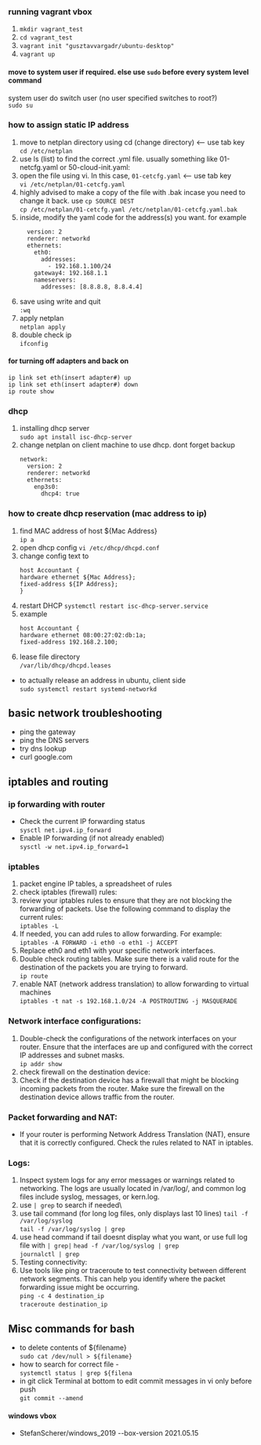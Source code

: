 ### running vagrant vbox
1. `mkdir vagrant_test`
2. `cd vagrant_test`
3. `vagrant init "gusztavvargadr/ubuntu-desktop"`
4. `vagrant up`

#### move to system user if required. else use `sudo` before every system level command
system user do switch user (no user specified switches to root?)\
`sudo su`

### how to assign static IP address

1. move to netplan directory using cd (change directory) <-- use tab key\
    `cd /etc/netplan`
2. use ls (list) to find the correct .yml file. usually something like  01-netcfg.yaml or 50-cloud-init.yaml:
3. open the file using vi. In this case, `01-cetcfg.yaml` <-- use tab key\
`vi /etc/netplan/01-cetcfg.yaml`
4. highly advised to make a copy of the file with .bak incase you need to change it back. use `cp SOURCE DEST`\
`cp /etc/netplan/01-cetcfg.yaml /etc/netplan/01-cetcfg.yaml.bak`
5. inside, modify the yaml code for the address(s) you want. for example
    ```network:
      version: 2
      renderer: networkd
      ethernets:
        eth0:
          addresses:
            - 192.168.1.100/24
        gateway4: 192.168.1.1
        nameservers:
          addresses: [8.8.8.8, 8.8.4.4]
    ```
6. save using  write and quit\
`:wq`
7. apply netplan\
 `netplan apply`
8. double check ip\
`ifconfig`


#### for turning off adapters and back on
`ip link set eth(insert adapter#) up`\
`ip link set eth(insert adapter#) down`\
`ip route show`

### dhcp
1. installing dhcp server\
`sudo apt install isc-dhcp-server`
2. change netplan on client machine to use dhcp. dont forget backup
    ```
    network:
      version: 2
      renderer: networkd
      ethernets:
        enp3s0:
          dhcp4: true
    ```

### how to create dhcp reservation (mac address to ip)
1. find MAC address of host ${Mac Address}\
`ip a`
2. open dhcp config
`vi /etc/dhcp/dhcpd.conf`
3. change config text to 
    ```
    host Accountant {
    hardware ethernet ${Mac Address};
    fixed-address ${IP Address};
    }
    ```
4. restart DHCP 
`systemctl restart isc-dhcp-server.service`
5. example
    ```
    host Accountant {
    hardware ethernet 08:00:27:02:db:1a;
    fixed-address 192.168.2.100;
    ```
6. lease file directory\
 `/var/lib/dhcp/dhcpd.leases`
- to actually release an address in ubuntu, client side \
`sudo systemctl restart systemd-networkd`


## basic network troubleshooting
- ping the gateway
- ping the DNS servers
- try dns lookup
- curl google.com

## iptables and routing
### ip forwarding with router
- Check the current IP forwarding status\
 `sysctl net.ipv4.ip_forward`
- Enable IP forwarding (if not already enabled)\
 `sysctl -w net.ipv4.ip_forward=1`
###  iptables
1. packet engine IP tables, a spreadsheet of rules
2. check iptables (firewall) rules:
3. review your iptables rules to ensure that they are not blocking the forwarding of packets. Use the following command to display the current rules:\
`iptables -L`
4. If needed, you can add rules to allow forwarding. For example:\
`iptables -A FORWARD -i eth0 -o eth1 -j ACCEPT`
5. Replace eth0 and eth1 with your specific network interfaces.
6. Double check routing tables.  Make sure there is a valid route for the destination of the packets you are trying to forward.\
`ip route`
7. enable NAT (network address translation) to allow forwarding to virtual machines\
`iptables -t nat -s 192.168.1.0/24 -A POSTROUTING -j MASQUERADE`


### Network interface configurations:
1. Double-check the configurations of the network interfaces on your router. Ensure that the interfaces are up and configured with the correct IP addresses and subnet masks.\
`ip addr show`
2. check firewall on the destination device:
3. Check if the destination device has a firewall that might be blocking incoming packets from the router. Make sure the firewall on the destination device allows traffic from the router.

### Packet forwarding and NAT:
- If your router is performing Network Address Translation (NAT), ensure that it is correctly configured. Check the rules related to NAT in iptables.
### Logs:
1. Inspect system logs for any error messages or warnings related to networking. The logs are usually located in /var/log/, and common log files include syslog, messages, or kern.log.
2. use `| grep` to search if needed\
3. use tail command (for long log files, only displays last 10 lines)
`tail -f /var/log/syslog`\
`tail -f /var/log/syslog | grep `
4. use head command if tail doesnt display what you want, or use full log file with `| grep|`
`head -f /var/log/syslog | grep `\
`journalctl | grep `
5. Testing connectivity:
6. Use tools like ping or traceroute to test connectivity between different network segments. This can help you identify where the packet forwarding issue might be occurring.\
`ping -c 4 destination_ip`\
`traceroute destination_ip`


   
## Misc commands for bash
- to delete contents of ${filename}\
`sudo cat /dev/null > ${filename}`
- how to search for correct file - \
`systemctl status | grep ${filena`
- in git click Terminal at bottom to edit commit messages in vi only before push\
`git commit --amend`

#### windows vbox
- StefanScherer/windows_2019 --box-version 2021.05.15